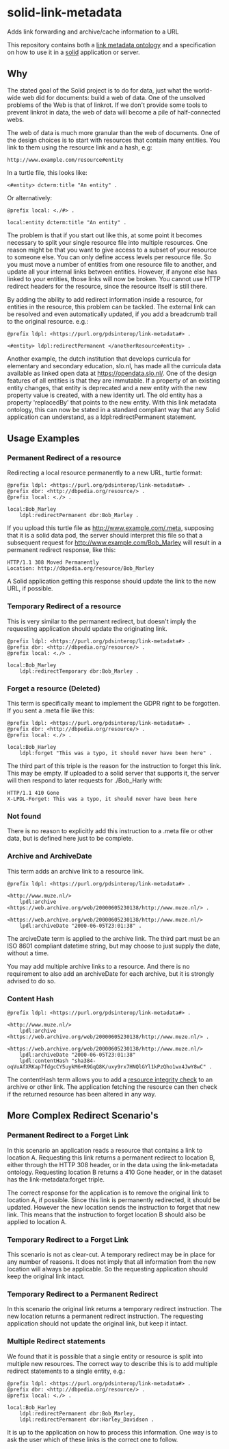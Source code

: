 # solid-link-metadata
Adds link forwarding and archive/cache information to a URL

This repository contains both a [link metadata ontology](links.ttl) and a specification on how to use it in a [solid](https://solidproject.org/) application or server.

## Why

The stated goal of the Solid project is to do for data, just what the world-wide web did for documents: build a web of data. One of the unsolved problems of the Web is that of linkrot. If we don't provide some tools to prevent linkrot in data, the web of data will become a pile of half-connected webs.

The web of data is much more granular than the web of documents. One of the design choices is to start with resources that contain many entities. You link to them using the resource link and a hash, e.g:

```
http://www.example.com/resource#entity
```

In a turtle file, this looks like:

```turtle
<#entity> dcterm:title "An entity" .
```

Or alternatively:

```turtle
@prefix local: <./#> .

local:entity dcterm:title "An entity" .
```

The problem is that if you start out like this, at some point it becomes necessary to split your single resource file into multiple resources. One reason might be that you want to give access to a subset of your resource to someone else. You can only define access levels per resource file. So you must move a number of entities from one resource file to another, and update all your internal links between entities. However, if anyone else has linked to your entities, those links will now be broken. You cannot use HTTP redirect headers for the resource, since the resource itself is still there.

By adding the ability to add redirect information inside a resource, for entities in the resource, this problem can be tackled. The external link can be resolved and even automatically updated, if you add a breadcrumb trail to the original resource. e.g.:

```turtle
@prefix ldpl: <https://purl.org/pdsinterop/link-metadata#> .

<#entity> ldpl:redirectPermanent </anotherResource#entity> .
```

Another example, the dutch institution that develops curricula for elementary and secondary education, slo.nl, has made all the curricula data available as linked open data at https://opendata.slo.nl/. One of the design features of all entities is that they are immutable. If a property of an existing entity changes, that entity is deprecated and a new entity with the new property value is created, with a new identity url. The old entity has a property 'replacedBy' that points to the new entity. With this link metadata ontology, this can now be stated in a standard compliant way that any Solid application can understand, as a ldpl:redirectPermanent statement.

## Usage Examples

### Permanent Redirect of a resource

Redirecting a local resource permanently to a new URL, turtle format:
```turtle
@prefix ldpl: <https://purl.org/pdsinterop/link-metadata#> .
@prefix dbr: <http://dbpedia.org/resource/> .
@prefix local: <./> .

local:Bob_Marley
	ldpl:redirectPermanent dbr:Bob_Marley .
```

If you upload this turtle file as http://www.example.com/.meta, supposing that it is a solid data pod, the server should interpret this file so that a subsequent request for http://www.example.com/Bob_Marley will result in a permanent redirect response, like this:

```http
HTTP/1.1 308 Moved Permanently
Location: http://dbpedia.org/resource/Bob_Marley
```

A Solid application getting this response should update the link to the new URL, if possible.

### Temporary Redirect of a resource

This is very similar to the permanent redirect, but doesn't imply the requesting application should update the originating link.

```turtle
@prefix ldpl: <https://purl.org/pdsinterop/link-metadata#> .
@prefix dbr: <http://dbpedia.org/resource/> .
@prefix local: <./> .

local:Bob_Marley
	ldpl:redirectTemporary dbr:Bob_Marley .
```

### Forget a resource (Deleted)

This term is specifically meant to implement the GDPR right to be forgotten. If you sent a .meta file like this:

```turtle
@prefix ldpl: <https://purl.org/pdsinterop/link-metadata#> .
@prefix dbr: <http://dbpedia.org/resource/> .
@prefix local: <./> .

local:Bob_Harley
	ldpl:forget "This was a typo, it should never have been here" .
```

The third part of this triple is the reason for the instruction to forget this link. This may be empty. If uploaded to a solid server that supports it, the server will then respond to later requests for ./Bob_Harly with:

```http
HTTP/1.1 410 Gone
X-LPDL-Forget: This was a typo, it should never have been here
```

### Not found

There is no reason to explicitly add this instruction to a .meta file or other data, but is defined here just to be complete.

### Archive and ArchiveDate 

This term adds an archive link to a resource link.

```turtle
@prefix ldpl: <https://purl.org/pdsinterop/link-metadata#> .

<http://www.muze.nl/>
	lpdl:archive <https://web.archive.org/web/20000605230138/http://www.muze.nl/> .

<https://web.archive.org/web/20000605230138/http://www.muze.nl/>
	lpdl:archiveDate "2000-06-05T23:01:38" .
```

The arciveDate term is applied to the archive link. The third part must be an ISO 8601 compliant datetime string, but may choose to just supply the date, without a time.

You may add multiple archive links to a resource. And there is no requirement to also add an archiveDate for each archive, but it is strongly advised to do so.

### Content Hash

```turtle
@prefix ldpl: <https://purl.org/pdsinterop/link-metadata#> .

<http://www.muze.nl/>
	lpdl:archive <https://web.archive.org/web/20000605230138/http://www.muze.nl/> .

<https://web.archive.org/web/20000605230138/http://www.muze.nl/>
	lpdl:archiveDate "2000-06-05T23:01:38"
	lpdl:contentHash "sha384-oqVuAfXRKap7fdgcCY5uykM6+R9GqQ8K/uxy9rx7HNQlGYl1kPzQho1wx4JwY8wC" .
```

The contentHash term allows you to add a [resource integrity check](https://developer.mozilla.org/en-US/docs/Web/Security/Subresource_Integrity) to an archive or other link. The application fetching the resource can then check if the returned resource has been altered in any way.

## More Complex Redirect Scenario's

### Permanent Redirect to a Forget Link

In this scenario an application reads a resource that contains a link to location A. Requesting this link returns a permanent redirect to location B, either through the HTTP 308 header, or in the data using the link-metadata ontology. Requesting location B returns a 410 Gone header, or in the dataset has the link-metadata:forget triple.

The correct response for the application is to remove the original link to location A, if possible. Since this link is permanently redirected, it should be updated. However the new location sends the instruction to forget that new link. This means that the instruction to forget location B should also be applied to location A.

### Temporary Redirect to a Forget Link

This scenario is not as clear-cut. A temporary redirect may be in place for any number of reasons. It does not imply that all information from the new location will always be applicable. So the requesting application should keep the original link intact.

### Temporary Redirect to a Permanent Redirect

In this scenario the original link returns a temporary redirect instruction. The new location returns a permanent redirect instruction. The requesting application should not update the original link, but keep it intact.

### Multiple Redirect statements

We found that it is possible that a single entity or resource is split into multiple new resources. The correct way to describe this is to add multiple redirect statements to a single entity, e.g.:

```turtle
@prefix ldpl: <https://purl.org/pdsinterop/link-metadata#> .
@prefix dbr: <http://dbpedia.org/resource/> .
@prefix local: <./> .

local:Bob_Harley
	ldpl:redirectPermanent dbr:Bob_Marley,
	ldpl:redirectPermanent dbr:Harley_Davidson .
```

It is up to the application on how to process this information. One way is to ask the user which of these links is the correct one to follow.